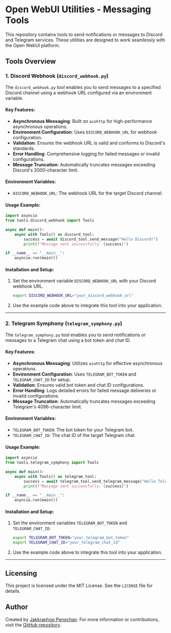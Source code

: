 # Open WebUI Utilities - Messaging Tools

This repository contains tools to send notifications or messages to Discord and Telegram services. These utilities are designed to work seamlessly with the Open WebUI platform.

## Tools Overview

### 1. Discord Webhook (`discord_webhook.py`)

The `discord_webhook.py` tool enables you to send messages to a specified Discord channel using a webhook URL configured via an environment variable.

#### Key Features:
- **Asynchronous Messaging**: Built on `aiohttp` for high-performance asynchronous operations.
- **Environment Configuration**: Uses `DISCORD_WEBHOOK_URL` for webhook configuration.
- **Validation**: Ensures the webhook URL is valid and conforms to Discord's standards.
- **Error Handling**: Comprehensive logging for failed messages or invalid configurations.
- **Message Truncation**: Automatically truncates messages exceeding Discord's 2000-character limit.

#### Environment Variables:
- `DISCORD_WEBHOOK_URL`: The webhook URL for the target Discord channel.

#### Usage Example:
```python
import asyncio
from tools.discord_webhook import Tools

async def main():
    async with Tools() as discord_tool:
        success = await discord_tool.send_message("Hello Discord!")
        print(f"Message sent successfully: {success}")

if __name__ == "__main__":
    asyncio.run(main())
```

#### Installation and Setup:
1. Set the environment variable `DISCORD_WEBHOOK_URL` with your Discord webhook URL.
   ```bash
   export DISCORD_WEBHOOK_URL="your_discord_webhook_url"
   ```
2. Use the example code above to integrate this tool into your application.

---

### 2. Telegram Symphony (`telegram_symphony.py`)

The `telegram_symphony.py` tool enables you to send notifications or messages to a Telegram chat using a bot token and chat ID.

#### Key Features:
- **Asynchronous Messaging**: Utilizes `aiohttp` for effective asynchronous operations.
- **Environment Configuration**: Uses `TELEGRAM_BOT_TOKEN` and `TELEGRAM_CHAT_ID` for setup.
- **Validation**: Ensures valid bot token and chat ID configurations.
- **Error Handling**: Logs detailed errors for failed message deliveries or invalid configurations.
- **Message Truncation**: Automatically truncates messages exceeding Telegram's 4096-character limit.

#### Environment Variables:
- `TELEGRAM_BOT_TOKEN`: The bot token for your Telegram bot.
- `TELEGRAM_CHAT_ID`: The chat ID of the target Telegram chat.

#### Usage Example:
```python
import asyncio
from tools.telegram_symphony import Tools

async def main():
    async with Tools() as telegram_tool:
        success = await telegram_tool.send_telegram_message("Hello Telegram!")
        print(f"Message sent successfully: {success}")

if __name__ == "__main__":
    asyncio.run(main())
```

#### Installation and Setup:
1. Set the environment variables `TELEGRAM_BOT_TOKEN` and `TELEGRAM_CHAT_ID`:
   ```bash
   export TELEGRAM_BOT_TOKEN="your_telegram_bot_token"
   export TELEGRAM_CHAT_ID="your_telegram_chat_id"
   ```
2. Use the example code above to integrate this tool into your application.

---

## Licensing

This project is licensed under the MIT License. See the `LICENSE` file for details.

## Author

Created by [Jakkraphop Pengchan](https://github.com/jakkph32). For more information or contributions, visit the [GitHub repository](https://github.com/jakkph32/open-webui-utils).
